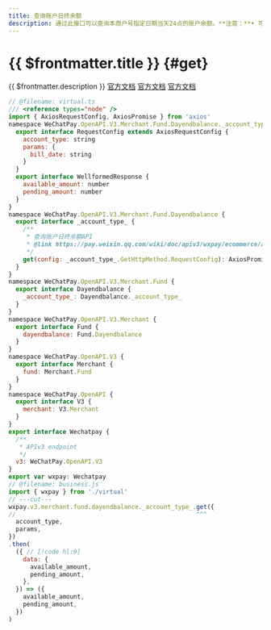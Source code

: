 ```yaml
---
title: 查询账户日终余额
description: 通过此接口可以查询本商户号指定日期当天24点的账户余额。**注意：**• 可查询90天内的日终余额。
---
```


# {{ $frontmatter.title }} {#get}

{{ $frontmatter.description }} [官方文档](https://pay.weixin.qq.com/wiki/doc/apiv3/wxpay/ecommerce/amount/chapter3_4.shtml) [官方文档](https://pay.weixin.qq.com/wiki/doc/apiv3_partner/Offline/apis/chapter4_1_21.shtml) [官方文档](https://pay.weixin.qq.com/wiki/doc/apiv3/wxpay/ecommerce/amount/chapter3_4.shtml)

```js twoslash
// @filename: virtual.ts
/// <reference types="node" />
import { AxiosRequestConfig, AxiosPromise } from 'axios'
namespace WeChatPay.OpenAPI.V3.Merchant.Fund.Dayendbalance._account_type_.GetHttpMethod {
  export interface RequestConfig extends AxiosRequestConfig {
    account_type: string
    params: {
      bill_date: string
    }
  }
  export interface WellformedResponse {
    available_amount: number
    pending_amount: number
  }
}
namespace WeChatPay.OpenAPI.V3.Merchant.Fund.Dayendbalance {
  export interface _account_type_ {
    /**
     * 查询账户日终余额API
     * @link https://pay.weixin.qq.com/wiki/doc/apiv3/wxpay/ecommerce/amount/chapter3_4.shtml
     */
    get(config: _account_type_.GetHttpMethod.RequestConfig): AxiosPromise<_account_type_.GetHttpMethod.WellformedResponse>
  }
}
namespace WeChatPay.OpenAPI.V3.Merchant.Fund {
  export interface Dayendbalance {
    _account_type_: Dayendbalance._account_type_
  }
}
namespace WeChatPay.OpenAPI.V3.Merchant {
  export interface Fund {
    dayendbalance: Fund.Dayendbalance
  }
}
namespace WeChatPay.OpenAPI.V3 {
  export interface Merchant {
    fund: Merchant.Fund
  }
}
namespace WeChatPay.OpenAPI {
  export interface V3 {
    merchant: V3.Merchant
  }
}
export interface Wechatpay {
  /**
   * APIv3 endpoint
   */
  v3: WeChatPay.OpenAPI.V3
}
export var wxpay: Wechatpay
// @filename: business.js
import { wxpay } from './virtual'
// ---cut---
wxpay.v3.merchant.fund.dayendbalance._account_type_.get({
//                                                  ^^^
  account_type,
  params,
})
.then(
  ({ // [!code hl:9]
    data: {
      available_amount,
      pending_amount,
    },
  }) => ({
    available_amount,
    pending_amount,
  })
)
```
